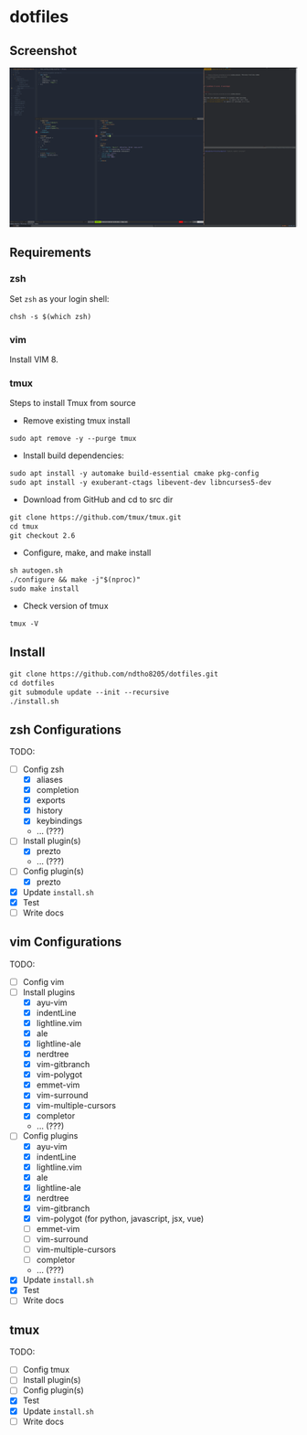 # dotfiles

## Screenshot

![screenshot](screenshot.png)

## Requirements

### zsh

Set `zsh` as your login shell:

```shell
chsh -s $(which zsh)
```

### vim

Install VIM 8.

### tmux

Steps to install Tmux from source

* Remove existing tmux install

```shell
sudo apt remove -y --purge tmux
```

* Install build dependencies:

```shell
sudo apt install -y automake build-essential cmake pkg-config
sudo apt install -y exuberant-ctags libevent-dev libncurses5-dev
```

* Download from GitHub and cd to src dir

```shell
git clone https://github.com/tmux/tmux.git
cd tmux
git checkout 2.6
```

* Configure, make, and make install

```shell
sh autogen.sh
./configure && make -j"$(nproc)"
sudo make install
```

* Check version of tmux

```shell
tmux -V
```

## Install

```shell
git clone https://github.com/ndtho8205/dotfiles.git
cd dotfiles
git submodule update --init --recursive
./install.sh
```

## zsh Configurations

TODO:

* [ ] Config zsh
  * [x] aliases
  * [x] completion
  * [x] exports
  * [x] history
  * [x] keybindings
  * ... (???)
* [ ] Install plugin(s)
  * [x] prezto
  * ... (???)
* [ ] Config plugin(s)
  * [x] prezto
* [x] Update `install.sh`
* [x] Test
* [ ] Write docs

## vim Configurations

TODO:

* [ ] Config vim
* [ ] Install plugins
  * [x] ayu-vim
  * [x] indentLine
  * [x] lightline.vim
  * [x] ale
  * [x] lightline-ale
  * [x] nerdtree
  * [x] vim-gitbranch
  * [x] vim-polygot
  * [x] emmet-vim
  * [x] vim-surround
  * [x] vim-multiple-cursors
  * [x] completor
  * ... (???)
* [ ] Config plugins
  * [x] ayu-vim
  * [x] indentLine
  * [x] lightline.vim
  * [x] ale
  * [x] lightline-ale
  * [x] nerdtree
  * [x] vim-gitbranch
  * [x] vim-polygot (for python, javascript, jsx, vue)
  * [ ] emmet-vim
  * [ ] vim-surround
  * [ ] vim-multiple-cursors
  * [ ] completor
  * ... (???)
* [x] Update `install.sh`
* [x] Test
* [ ] Write docs

## tmux

TODO:

* [ ] Config tmux
* [ ] Install plugin(s)
* [ ] Config plugin(s)
* [x] Test
* [x] Update `install.sh`
* [ ] Write docs

